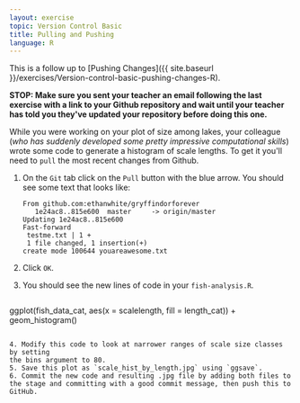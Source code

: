 ```yaml
---
layout: exercise
topic: Version Control Basic
title: Pulling and Pushing
language: R
---
```


This is a follow up to
[Pushing Changes]({{ site.baseurl }}/exercises/Version-control-basic-pushing-changes-R).

**STOP: Make sure you sent your teacher an email following the last exercise
with a link to your Github repository and wait until your teacher has told you
they've updated your repository before doing this one.**

While you were working on your plot of size among lakes, your colleague (*who
has suddenly developed some pretty impressive computational skills*) wrote some
code to generate a histogram of scale lengths. To get it you'll need to `pull`
the most recent changes from Github.

1. On the `Git` tab click on the `Pull` button with the blue arrow. You should
   see some text that looks like:

   ```
   From github.com:ethanwhite/gryffindorforever
      1e24ac8..815e600  master     -> origin/master
   Updating 1e24ac8..815e600
   Fast-forward
    testme.txt | 1 +
    1 file changed, 1 insertion(+)
   create mode 100644 youareawesome.txt
   ```

2. Click `OK`.
3. You should see the new lines of code in your `fish-analysis.R`.

   ```
ggplot(fish_data_cat, aes(x = scalelength, fill = length_cat)) +
  geom_histogram()
   ``` 

4. Modify this code to look at narrower ranges of scale size classes by setting 
   the bins argument to 80. 
5. Save this plot as `scale_hist_by_length.jpg` using `ggsave`. 
6. Commit the new code and resulting .jpg file by adding both files to the stage and committing with a good commit message, then push this to GitHub. 
